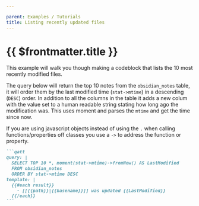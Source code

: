 ```yaml
---

parent: Examples / Tutorials
title: Listing recently updated files
---
```

# {{ $frontmatter.title }}

This example will walk you though making a codeblock that lists the 10 most recently modified files.

The query below will return the top 10 notes from the `obsidian_notes` table, it will order them by the last modified time (`stat->mtime`) in a descending (`DESC`) order. In addition to all the columns in the table it adds a new colum with the value set to a human readable string stating how long ago the modification was. This uses moment and parses the `mtime` and get the time since now.

If you are using javascript objects instead of using the `.` when calling functions/properties off classes you use a `->` to address the function or property.

````markdown
```qatt
query: |
  SELECT TOP 10 *, moment(stat->mtime)->fromNow() AS LastModified
  FROM obsidian_notes
  ORDER BY stat->mtime DESC
template: |
  {{#each result}}
    - [[{{path}}|{{basename}}]] was updated {{LastModified}}
  {{/each}}
```
````

